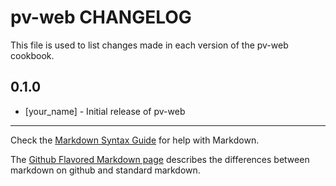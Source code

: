 pv-web CHANGELOG
================

This file is used to list changes made in each version of the pv-web cookbook.

0.1.0
-----
- [your_name] - Initial release of pv-web

- - -
Check the [Markdown Syntax Guide](http://daringfireball.net/projects/markdown/syntax) for help with Markdown.

The [Github Flavored Markdown page](http://github.github.com/github-flavored-markdown/) describes the differences between markdown on github and standard markdown.
